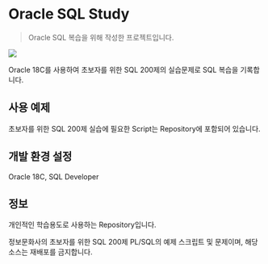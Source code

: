 # Oracle SQL Study
> Oracle SQL 복습을 위해 작성한 프로젝트입니다.

<img src="https://img.shields.io/badge/Oracle-#F80000?style=for-the-badge&logo=Oracle&logoColor=white">

Oracle 18C를 사용하여 초보자를 위한 SQL 200제의 실습문제로
SQL 복습을 기록합니다.

## 사용 예제

초보자를 위한 SQL 200제 실습에 필요한 Script는
Repository에 포함되어 있습니다.

## 개발 환경 설정

Oracle 18C, SQL Developer

## 정보
개인적인 학습용도로 사용하는 Repository입니다.

정보문화사의 초보자를 위한 SQL 200제 PL/SQL의 예제 스크립트 및 문제이며,
해당 소스는 재배포를 금지합니다.